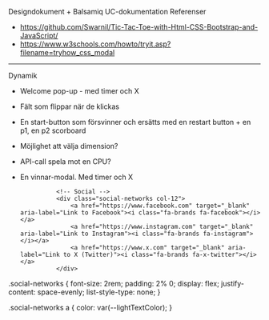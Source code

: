
Designdokument + Balsamiq
UC-dokumentation
Referenser
- https://github.com/Swarnil/Tic-Tac-Toe-with-Html-CSS-Bootstrap-and-JavaScript/
- https://www.w3schools.com/howto/tryit.asp?filename=tryhow_css_modal

-----------------------------
Dynamik

- Welcome pop-up - med timer och X
- Fält som flippar när de klickas
- En start-button som försvinner och ersätts med en restart button + en p1, en p2 scorboard
- Möjlighet att välja dimension?
- API-call spela mot en CPU?
- En vinnar-modal. Med timer och X




                <!-- Social -->
                <div class="social-networks col-12">
                    <a href="https://www.facebook.com" target="_blank" aria-label="Link to Facebook"><i class="fa-brands fa-facebook"></i></a>
                    <a href="https://www.instagram.com" target="_blank" aria-label="Link to Instagram"><i class="fa-brands fa-instagram"></i></a>
                    <a href="https://www.x.com" target="_blank" aria-label="Link to X (Twitter)"><i class="fa-brands fa-x-twitter"></i></a>
                </div>

.social-networks {
    font-size: 2rem;
    padding: 2% 0;
    display: flex; 
    justify-content: space-evenly;
    list-style-type: none;
}

.social-networks a {
    color: var(--lightTextColor);
}